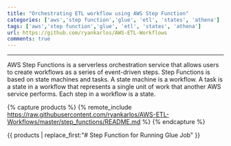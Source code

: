 ```yaml
---
title: "Orchestrating ETL workflow using AWS Step Function"
categories: ['aws','step function','glue', 'etl', 'states', 'athena']
tags: ['aws','step function','glue', 'etl', 'states', 'athena']
url: https://github.com/ryankarlos/AWS-ETL-Workflows
comments: true
---
```

___

AWS Step Functions is a serverless orchestration service that allows users to create workflows as a series of event-driven steps.
Step Functions is based on state machines and tasks. A state machine is a workflow. A task is a state in a workflow 
that represents a single unit of work that another AWS service performs. Each step in a workflow is a state.


{% capture products %}
{% remote_include https://raw.githubusercontent.com/ryankarlos/AWS-ETL-Workflows/master/step_functions/README.md %}
{% endcapture %}

{{ products | replace_first:"# Step Function for Running Glue Job"  }}